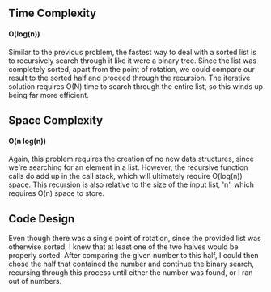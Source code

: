 ## Time Complexity

#### O(log(n))
Similar to the previous problem, the fastest way to deal with a sorted list is to recursively search through it like it were a binary tree. Since the list was completely sorted, apart from the point of rotation, we could compare our result to the sorted half and proceed through the recursion. The iterative solution requires O(N) time to search through the entire list, so this winds up being far more efficient.


## Space Complexity

#### O(n log(n))
Again, this problem requires the creation of no new data structures, since we're searching for an element in a list. However, the recursive function calls do add up in the call stack, which will ultimately require O(log(n)) space. This recursion is also relative to the size of the input list, 'n', which requires O(n) space to store.


## Code Design
Even though there was a single point of rotation, since the provided list was otherwise sorted, I knew that at least one of the two halves would be properly sorted. After comparing the given number to this half, I could then chose the half that contained the number and continue the binary search, recursing through this process until either the number was found, or I ran out of numbers.
